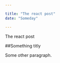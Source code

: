 ```yaml
---

title: "The react post"
date: "Someday"

---
```


The react post

##Something titly

Some other paragraph.